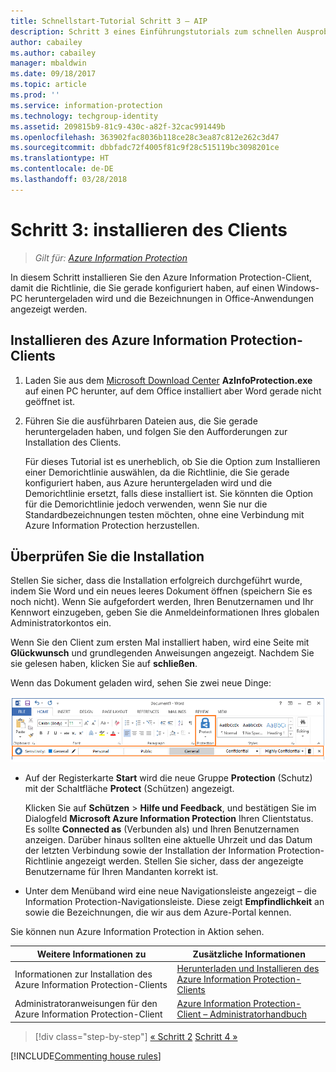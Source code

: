 ```yaml
---
title: Schnellstart-Tutorial Schritt 3 – AIP
description: Schritt 3 eines Einführungstutorials zum schnellen Ausprobieren von Azure Information Protection – Installieren des Clients
author: cabailey
ms.author: cabailey
manager: mbaldwin
ms.date: 09/18/2017
ms.topic: article
ms.prod: ''
ms.service: information-protection
ms.technology: techgroup-identity
ms.assetid: 209815b9-81c9-430c-a82f-32cac991449b
ms.openlocfilehash: 363902fac8036b118ce28c3ea87c812e262c3d47
ms.sourcegitcommit: dbbfadc72f4005f81c9f28c515119bc3098201ce
ms.translationtype: HT
ms.contentlocale: de-DE
ms.lasthandoff: 03/28/2018
---
```

# <a name="step-3-install-the-client"></a>Schritt 3: installieren des Clients

>*Gilt für: [Azure Information Protection](https://azure.microsoft.com/pricing/details/information-protection)*

In diesem Schritt installieren Sie den Azure Information Protection-Client, damit die Richtlinie, die Sie gerade konfiguriert haben, auf einen Windows-PC heruntergeladen wird und die Bezeichnungen in Office-Anwendungen angezeigt werden.


## <a name="install-the-azure-information-protection-client"></a>Installieren des Azure Information Protection-Clients

1. Laden Sie aus dem [Microsoft Download Center](https://www.microsoft.com/en-us/download/details.aspx?id=53018) **AzInfoProtection.exe** auf einen PC herunter, auf dem Office installiert aber Word gerade nicht geöffnet ist.
    
2. Führen Sie die ausführbaren Dateien aus, die Sie gerade heruntergeladen haben, und folgen Sie den Aufforderungen zur Installation des Clients.
    
    Für dieses Tutorial ist es unerheblich, ob Sie die Option zum Installieren einer Demorichtlinie auswählen, da die Richtlinie, die Sie gerade konfiguriert haben, aus Azure heruntergeladen wird und die Demorichtlinie ersetzt, falls diese installiert ist. Sie könnten die Option für die Demorichtlinie jedoch verwenden, wenn Sie nur die Standardbezeichnungen testen möchten, ohne eine Verbindung mit Azure Information Protection herzustellen. 

## <a name="verify-the-installation"></a>Überprüfen Sie die Installation

Stellen Sie sicher, dass die Installation erfolgreich durchgeführt wurde, indem Sie Word und ein neues leeres Dokument öffnen (speichern Sie es noch nicht). Wenn Sie aufgefordert werden, Ihren Benutzernamen und Ihr Kennwort einzugeben, geben Sie die Anmeldeinformationen Ihres globalen Administratorkontos ein. 

Wenn Sie den Client zum ersten Mal installiert haben, wird eine Seite mit **Glückwunsch** und grundlegenden Anweisungen angezeigt. Nachdem Sie sie gelesen haben, klicken Sie auf **schließen**.

Wenn das Dokument geladen wird, sehen Sie zwei neue Dinge:

![Schnellstart-Tutorial für Azure Information Protection Schritt 3 – Client installiert](../media/word2016-calloutsv2.png)

- Auf der Registerkarte **Start** wird die neue Gruppe **Protection** (Schutz) mit der Schaltfläche **Protect** (Schützen) angezeigt.
    
    Klicken Sie auf **Schützen** > **Hilfe und Feedback**, und bestätigen Sie im Dialogfeld **Microsoft Azure Information Protection** Ihren Clientstatus. Es sollte **Connected as** (Verbunden als) und Ihren Benutzernamen anzeigen. Darüber hinaus sollten eine aktuelle Uhrzeit und das Datum der letzten Verbindung sowie der Installation der Information Protection-Richtlinie angezeigt werden. Stellen Sie sicher, dass der angezeigte Benutzername für Ihren Mandanten korrekt ist.

- Unter dem Menüband wird eine neue Navigationsleiste angezeigt – die Information Protection-Navigationsleiste. Diese zeigt **Empfindlichkeit** an sowie die Bezeichnungen, die wir aus dem Azure-Portal kennen. 

Sie können nun Azure Information Protection in Aktion sehen.

|Weitere Informationen zu|Zusätzliche Informationen|
|--------------------------------|--------------------------|
|Informationen zur Installation des Azure Information Protection-Clients|[Herunterladen und Installieren des Azure Information Protection-Clients](../rms-client/install-client-app.md)|
|Administratoranweisungen für den Azure Information Protection-Client|[Azure Information Protection-Client – Administratorhandbuch](../rms-client/client-admin-guide.md)|


>[!div class="step-by-step"]
[&#171; Schritt 2](infoprotect-tutorial-step2.md)
[Schritt 4 &#187;](infoprotect-tutorial-step4.md)

[!INCLUDE[Commenting house rules](../includes/houserules.md)]